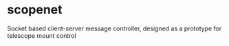 # scopenet
Socket based client-server message controller, designed as a prototype for telescope mount control
